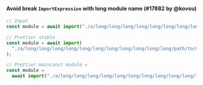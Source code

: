 #### Avoid break `ImportExpression` with long module name (#17882 by @kovsu)

<!-- prettier-ignore -->
```js
// Input
const module = await import("./a/long/long/long/long/long/long/long/long/long/long/long/path/to/module")

// Prettier stable
const module = await import(
  "./a/long/long/long/long/long/long/long/long/long/long/long/path/to/module"
);

// Prettier mainconst module =
const module =
  await import("./a/long/long/long/long/long/long/long/long/long/long/long/path/to/module");
```

